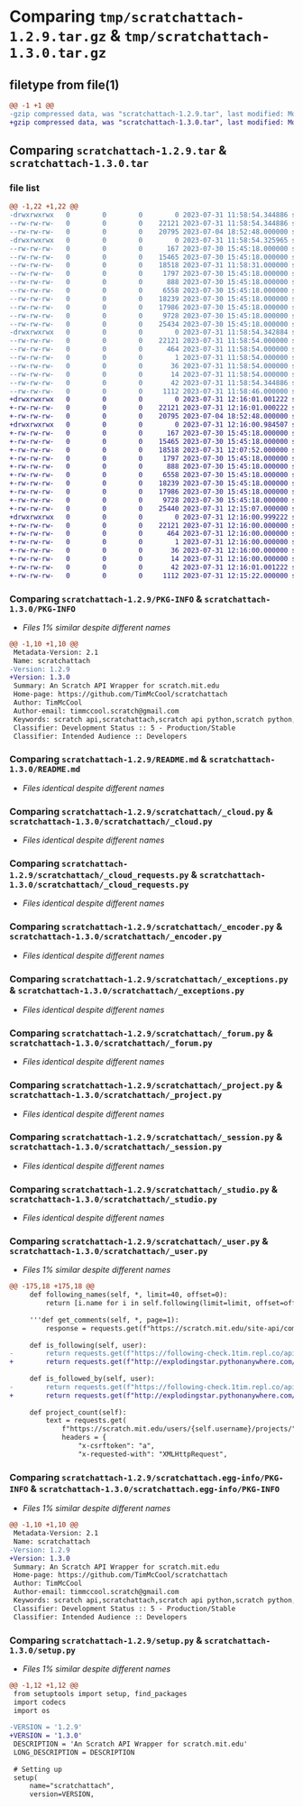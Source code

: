 # Comparing `tmp/scratchattach-1.2.9.tar.gz` & `tmp/scratchattach-1.3.0.tar.gz`

## filetype from file(1)

```diff
@@ -1 +1 @@
-gzip compressed data, was "scratchattach-1.2.9.tar", last modified: Mon Jul 31 11:58:54 2023, max compression
+gzip compressed data, was "scratchattach-1.3.0.tar", last modified: Mon Jul 31 12:16:01 2023, max compression
```

## Comparing `scratchattach-1.2.9.tar` & `scratchattach-1.3.0.tar`

### file list

```diff
@@ -1,22 +1,22 @@
-drwxrwxrwx   0        0        0        0 2023-07-31 11:58:54.344886 scratchattach-1.2.9/
--rw-rw-rw-   0        0        0    22121 2023-07-31 11:58:54.344886 scratchattach-1.2.9/PKG-INFO
--rw-rw-rw-   0        0        0    20795 2023-07-04 18:52:48.000000 scratchattach-1.2.9/README.md
-drwxrwxrwx   0        0        0        0 2023-07-31 11:58:54.325965 scratchattach-1.2.9/scratchattach/
--rw-rw-rw-   0        0        0      167 2023-07-30 15:45:18.000000 scratchattach-1.2.9/scratchattach/__init__.py
--rw-rw-rw-   0        0        0    15465 2023-07-30 15:45:18.000000 scratchattach-1.2.9/scratchattach/_cloud.py
--rw-rw-rw-   0        0        0    18518 2023-07-31 11:58:31.000000 scratchattach-1.2.9/scratchattach/_cloud_requests.py
--rw-rw-rw-   0        0        0     1797 2023-07-30 15:45:18.000000 scratchattach-1.2.9/scratchattach/_encoder.py
--rw-rw-rw-   0        0        0      888 2023-07-30 15:45:18.000000 scratchattach-1.2.9/scratchattach/_exceptions.py
--rw-rw-rw-   0        0        0     6558 2023-07-30 15:45:18.000000 scratchattach-1.2.9/scratchattach/_forum.py
--rw-rw-rw-   0        0        0    18239 2023-07-30 15:45:18.000000 scratchattach-1.2.9/scratchattach/_project.py
--rw-rw-rw-   0        0        0    17986 2023-07-30 15:45:18.000000 scratchattach-1.2.9/scratchattach/_session.py
--rw-rw-rw-   0        0        0     9728 2023-07-30 15:45:18.000000 scratchattach-1.2.9/scratchattach/_studio.py
--rw-rw-rw-   0        0        0    25434 2023-07-30 15:45:18.000000 scratchattach-1.2.9/scratchattach/_user.py
-drwxrwxrwx   0        0        0        0 2023-07-31 11:58:54.342884 scratchattach-1.2.9/scratchattach.egg-info/
--rw-rw-rw-   0        0        0    22121 2023-07-31 11:58:54.000000 scratchattach-1.2.9/scratchattach.egg-info/PKG-INFO
--rw-rw-rw-   0        0        0      464 2023-07-31 11:58:54.000000 scratchattach-1.2.9/scratchattach.egg-info/SOURCES.txt
--rw-rw-rw-   0        0        0        1 2023-07-31 11:58:54.000000 scratchattach-1.2.9/scratchattach.egg-info/dependency_links.txt
--rw-rw-rw-   0        0        0       36 2023-07-31 11:58:54.000000 scratchattach-1.2.9/scratchattach.egg-info/requires.txt
--rw-rw-rw-   0        0        0       14 2023-07-31 11:58:54.000000 scratchattach-1.2.9/scratchattach.egg-info/top_level.txt
--rw-rw-rw-   0        0        0       42 2023-07-31 11:58:54.344886 scratchattach-1.2.9/setup.cfg
--rw-rw-rw-   0        0        0     1112 2023-07-31 11:58:46.000000 scratchattach-1.2.9/setup.py
+drwxrwxrwx   0        0        0        0 2023-07-31 12:16:01.001222 scratchattach-1.3.0/
+-rw-rw-rw-   0        0        0    22121 2023-07-31 12:16:01.000222 scratchattach-1.3.0/PKG-INFO
+-rw-rw-rw-   0        0        0    20795 2023-07-04 18:52:48.000000 scratchattach-1.3.0/README.md
+drwxrwxrwx   0        0        0        0 2023-07-31 12:16:00.984507 scratchattach-1.3.0/scratchattach/
+-rw-rw-rw-   0        0        0      167 2023-07-30 15:45:18.000000 scratchattach-1.3.0/scratchattach/__init__.py
+-rw-rw-rw-   0        0        0    15465 2023-07-30 15:45:18.000000 scratchattach-1.3.0/scratchattach/_cloud.py
+-rw-rw-rw-   0        0        0    18518 2023-07-31 12:07:52.000000 scratchattach-1.3.0/scratchattach/_cloud_requests.py
+-rw-rw-rw-   0        0        0     1797 2023-07-30 15:45:18.000000 scratchattach-1.3.0/scratchattach/_encoder.py
+-rw-rw-rw-   0        0        0      888 2023-07-30 15:45:18.000000 scratchattach-1.3.0/scratchattach/_exceptions.py
+-rw-rw-rw-   0        0        0     6558 2023-07-30 15:45:18.000000 scratchattach-1.3.0/scratchattach/_forum.py
+-rw-rw-rw-   0        0        0    18239 2023-07-30 15:45:18.000000 scratchattach-1.3.0/scratchattach/_project.py
+-rw-rw-rw-   0        0        0    17986 2023-07-30 15:45:18.000000 scratchattach-1.3.0/scratchattach/_session.py
+-rw-rw-rw-   0        0        0     9728 2023-07-30 15:45:18.000000 scratchattach-1.3.0/scratchattach/_studio.py
+-rw-rw-rw-   0        0        0    25440 2023-07-31 12:15:07.000000 scratchattach-1.3.0/scratchattach/_user.py
+drwxrwxrwx   0        0        0        0 2023-07-31 12:16:00.999222 scratchattach-1.3.0/scratchattach.egg-info/
+-rw-rw-rw-   0        0        0    22121 2023-07-31 12:16:00.000000 scratchattach-1.3.0/scratchattach.egg-info/PKG-INFO
+-rw-rw-rw-   0        0        0      464 2023-07-31 12:16:00.000000 scratchattach-1.3.0/scratchattach.egg-info/SOURCES.txt
+-rw-rw-rw-   0        0        0        1 2023-07-31 12:16:00.000000 scratchattach-1.3.0/scratchattach.egg-info/dependency_links.txt
+-rw-rw-rw-   0        0        0       36 2023-07-31 12:16:00.000000 scratchattach-1.3.0/scratchattach.egg-info/requires.txt
+-rw-rw-rw-   0        0        0       14 2023-07-31 12:16:00.000000 scratchattach-1.3.0/scratchattach.egg-info/top_level.txt
+-rw-rw-rw-   0        0        0       42 2023-07-31 12:16:01.001222 scratchattach-1.3.0/setup.cfg
+-rw-rw-rw-   0        0        0     1112 2023-07-31 12:15:22.000000 scratchattach-1.3.0/setup.py
```

### Comparing `scratchattach-1.2.9/PKG-INFO` & `scratchattach-1.3.0/PKG-INFO`

 * *Files 1% similar despite different names*

```diff
@@ -1,10 +1,10 @@
 Metadata-Version: 2.1
 Name: scratchattach
-Version: 1.2.9
+Version: 1.3.0
 Summary: An Scratch API Wrapper for scratch.mit.edu
 Home-page: https://github.com/TimMcCool/scratchattach
 Author: TimMcCool
 Author-email: timmccool.scratch@gmail.com
 Keywords: scratch api,scratchattach,scratch api python,scratch python,scratch for python,scratch,scratch cloud,scratch cloud variables,scratch bot
 Classifier: Development Status :: 5 - Production/Stable
 Classifier: Intended Audience :: Developers
```

### Comparing `scratchattach-1.2.9/README.md` & `scratchattach-1.3.0/README.md`

 * *Files identical despite different names*

### Comparing `scratchattach-1.2.9/scratchattach/_cloud.py` & `scratchattach-1.3.0/scratchattach/_cloud.py`

 * *Files identical despite different names*

### Comparing `scratchattach-1.2.9/scratchattach/_cloud_requests.py` & `scratchattach-1.3.0/scratchattach/_cloud_requests.py`

 * *Files identical despite different names*

### Comparing `scratchattach-1.2.9/scratchattach/_encoder.py` & `scratchattach-1.3.0/scratchattach/_encoder.py`

 * *Files identical despite different names*

### Comparing `scratchattach-1.2.9/scratchattach/_exceptions.py` & `scratchattach-1.3.0/scratchattach/_exceptions.py`

 * *Files identical despite different names*

### Comparing `scratchattach-1.2.9/scratchattach/_forum.py` & `scratchattach-1.3.0/scratchattach/_forum.py`

 * *Files identical despite different names*

### Comparing `scratchattach-1.2.9/scratchattach/_project.py` & `scratchattach-1.3.0/scratchattach/_project.py`

 * *Files identical despite different names*

### Comparing `scratchattach-1.2.9/scratchattach/_session.py` & `scratchattach-1.3.0/scratchattach/_session.py`

 * *Files identical despite different names*

### Comparing `scratchattach-1.2.9/scratchattach/_studio.py` & `scratchattach-1.3.0/scratchattach/_studio.py`

 * *Files identical despite different names*

### Comparing `scratchattach-1.2.9/scratchattach/_user.py` & `scratchattach-1.3.0/scratchattach/_user.py`

 * *Files 1% similar despite different names*

```diff
@@ -175,18 +175,18 @@
     def following_names(self, *, limit=40, offset=0):
         return [i.name for i in self.following(limit=limit, offset=offset)]
 
     '''def get_comments(self, *, page=1):
         response = requests.get(f"https://scratch.mit.edu/site-api/comments/user/{self.z}/?page=1")'''
 
     def is_following(self, user):
-        return requests.get(f"https://following-check.1tim.repl.co/api/{self.username}/?following={user}").json()["following"]
+        return requests.get(f"http://explodingstar.pythonanywhere.com/api/{self.username}/?following={user}").json()["following"]
 
     def is_followed_by(self, user):
-        return requests.get(f"https://following-check.1tim.repl.co/api/{user}/?following={self.username}").json()["following"]
+        return requests.get(f"http://explodingstar.pythonanywhere.com/api/{user}/?following={self.username}").json()["following"]
 
     def project_count(self):
         text = requests.get(
             f"https://scratch.mit.edu/users/{self.username}/projects/",
             headers = {
                 "x-csrftoken": "a",
                 "x-requested-with": "XMLHttpRequest",
```

### Comparing `scratchattach-1.2.9/scratchattach.egg-info/PKG-INFO` & `scratchattach-1.3.0/scratchattach.egg-info/PKG-INFO`

 * *Files 1% similar despite different names*

```diff
@@ -1,10 +1,10 @@
 Metadata-Version: 2.1
 Name: scratchattach
-Version: 1.2.9
+Version: 1.3.0
 Summary: An Scratch API Wrapper for scratch.mit.edu
 Home-page: https://github.com/TimMcCool/scratchattach
 Author: TimMcCool
 Author-email: timmccool.scratch@gmail.com
 Keywords: scratch api,scratchattach,scratch api python,scratch python,scratch for python,scratch,scratch cloud,scratch cloud variables,scratch bot
 Classifier: Development Status :: 5 - Production/Stable
 Classifier: Intended Audience :: Developers
```

### Comparing `scratchattach-1.2.9/setup.py` & `scratchattach-1.3.0/setup.py`

 * *Files 1% similar despite different names*

```diff
@@ -1,12 +1,12 @@
 from setuptools import setup, find_packages
 import codecs
 import os
 
-VERSION = '1.2.9'
+VERSION = '1.3.0'
 DESCRIPTION = 'An Scratch API Wrapper for scratch.mit.edu'
 LONG_DESCRIPTION = DESCRIPTION
 
 # Setting up
 setup(
     name="scratchattach",
     version=VERSION,
```


